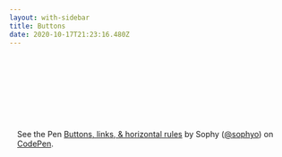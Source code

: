 ```yaml
---
layout: with-sidebar
title: Buttons
date: 2020-10-17T21:23:16.480Z
---
```

<p class="codepen" data-height="299" data-theme-id="0" data-default-tab="html" data-user="sophyo" data-slug-hash="oNNYPNE" style="height: 299px; box-sizing: border-box; display: flex; align-items: center; justify-content: center; margin: 1em 0; padding: 1em;" data-pen-title="Buttons, links, &amp;amp; horizontal rules">
  <span>See the Pen <a href="https://codepen.io/sophyo/pen/oNNYPNE">
  Buttons, links, &amp; horizontal rules</a> by Sophy (<a href="https://codepen.io/sophyo">@sophyo</a>)
  on <a href="https://codepen.io">CodePen</a>.</span>
</p>

<script async src="https://static.codepen.io/assets/embed/ei.js"></script>